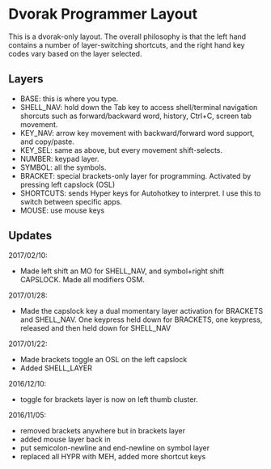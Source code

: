 Dvorak Programmer Layout
========================

This is a dvorak-only layout. The overall philosophy is that the left hand contains a number of layer-switching shortcuts, and the right hand key codes vary based on the layer selected.

Layers
------

* BASE: this is where you type.
* SHELL_NAV: hold down the Tab key to access shell/terminal navigation shorcuts such as forward/backward word, history, Ctrl+C, screen tab movement.
* KEY_NAV: arrow key movement with backward/forward word support, and copy/paste.
* KEY_SEL: same as above, but every movement shift-selects.
* NUMBER: keypad layer.
* SYMBOL: all the symbols.
* BRACKET: special brackets-only layer for programming. Activated by pressing left capslock (OSL)
* SHORTCUTS: sends Hyper keys for Autohotkey to interpret. I use this to switch between specific apps.
* MOUSE: use mouse keys

Updates
-------

2017/02/10:
* Made left shift an MO for SHELL_NAV, and symbol+right shift CAPSLOCK. Made all modifiers OSM.

2017/01/28:
* Made the capslock key a dual momentary layer activation for BRACKETS and SHELL_NAV. One keypress held down for BRACKETS, one keypress, released and then held down for SHELL_NAV

2017/01/22:
* Made brackets toggle an OSL on the left capslock
* Added SHELL_LAYER

2016/12/10:
* toggle for brackets layer is now on left thumb cluster.

2016/11/05:
* removed brackets anywhere but in brackets layer
* added mouse layer back in
* put semicolon-newline and end-newline on symbol layer
* replaced all HYPR with MEH, added more shortcut keys